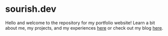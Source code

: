 # sourish.dev
Hello and welcome to the repository for my portfolio website! 
Learn a bit about me, my projects, and my experiences [here](https://www.sourish.dev) or check out my blog [here](https://www.sourish.dev/blog).
